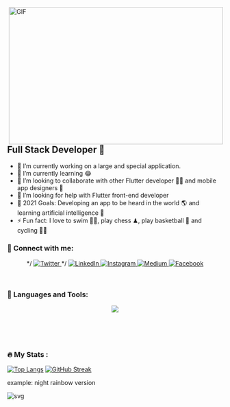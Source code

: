 <img align="right" alt="GIF" color="green" src="https://github.com/abhisheknaiidu/abhisheknaiidu/blob/master/code.gif?raw=true" width="500" height="320" />

##  Full Stack Developer 🚀
- 🔭 I’m currently working on a large and special application.
- 🌱 I’m currently learning 😂
- 👯 I’m looking to collaborate with other Flutter developer 👩‍💻 and mobile app designers 🎨
- 🤔 I’m looking for help with Flutter front-end developer
- 🥅 2021 Goals: Developing an app to be heard in the world 🌎 and learning artificial intelligence 🤖
- ⚡ Fun fact: I love to swim 🏊‍♀️, play chess ♟, play basketball 🏀 and cycling 🚴‍♀️


### 📩 Connect with me:

<p align="center">
*/  <a href="https://twitter.com/iolardemartini" target="_blank">
    <img src="https://img.shields.io/badge/twitter-%231DA1F2.svg?&style=for-the-badge&logo=twitter&logoColor=white&color=071A2C" alt="Twitter"/>
  </a>*/
  <a href="https://www.linkedin.com/in/yusuf-tekmil-developer" target="_blank">
    <img src="https://img.shields.io/badge/linkedin-%230077B5.svg?&style=for-the-badge&logo=linkedin&logoColor=white&color=071A2C" alt="LinkedIn"/>
  </a>
  <a href="https://instagram.com/iolarjr" target="_blank">
    <img src="https://img.shields.io/badge/instagram-%23E4405F.svg?&style=for-the-badge&logo=instagram&logoColor=white&color=071A2C" alt="Instagram"/>
  </a>
  <a href="https://medium.com/@yusuftekmil.yt" target="_blank">
    <img src="https://img.shields.io/badge/medium-%2312100E.svg?&style=for-the-badge&logo=medium&logoColor=white&color=071A2C" alt="Medium"/>
  </a>
  <a href="https://www.facebook.com/iolardemartini" target="_blank">
    <img src="https://img.shields.io/badge/facebook-%231877F2.svg?&style=for-the-badge&logo=facebook&logoColor=white&color=071A2C" alt="Facebook"/>
  </a>
</p>
<br />



### 🔧 Languages and Tools:

<p align="center">
  <a href="https://skillicons.dev">
    <img src="https://skillicons.dev/icons?i=java,spring,maven,hibernate,react,javascript,html,bootstrap,css,vscode,idea,visualstudio,github,postgres,mysql,mongodb,docker,aws,nodejs,jquery,githubactions,git,discord,powershell,kubernetes,ps,linux,wordpress,stackoverflow" />
  </a>
</p>
<br />


[vsCode]: https://code.visualstudio.com/
[git]: https://git-scm.com/
[github]: https://github.com/IbrahimTalha0


<br />
<br />

### :fire: My Stats :
[![Top Langs](https://github-readme-stats.vercel.app/api/top-langs/?username=your-github-username&layout=compact&theme=vision-friendly-dark)](https://github.com/Tekmily)
 [![GitHub Streak](http://github-readme-streak-stats.herokuapp.com?user=your-github-username&theme=dark&background=000000)](https://github.com/Tekmily)
 


example: night rainbow version

![svg](https://raw.githubusercontent.com/yoshi389111/github-profile-3d-contrib/main/docs/demo/profile-night-rainbow.svg)



